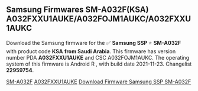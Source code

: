 <h2>Samsung Firmwares SM-A032F(KSA) A032FXXU1AUKE/A032FOJM1AUKC/A032FXXU1AUKC</h2>
Download the Samsung firmware for the ✅ <strong>Samsung SSP </strong> ⭐ <strong>SM-A032F</strong> with product code <strong>KSA</strong> <strong> from Saudi Arabia</strong>. This firmware has version number PDA <strong>A032FXXU1AUKE</strong> and CSC A032FOJM1AUKC. The operating system of this firmware is Android R , with build date 2021-11-23. Changelist <strong>22959754</strong>.


[SM-A032F](https://samfirm.shop/samsung/model/SM-A032F)
[A032FXXU1AUKE](https://samfirm.shop/samsung/pda/A032FXXU1AUKE)
[Download Firmware Samsung SSP SM-A032F](https://samfirm.shop/samsung/firmware/478010)
